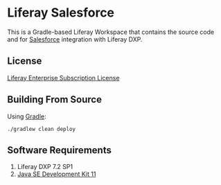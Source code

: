 # Liferay Salesforce

This is a Gradle-based Liferay Workspace that contains the source code and
for [Salesforce](https://www.salesforce.com) integration with Liferay DXP.

## License

[Liferay Enterprise Subscription License ](copyright.txt)

## Building From Source

Using [Gradle](https://gradle.org):

	./gradlew clean deploy

## Software Requirements

1. Liferay DXP 7.2 SP1
2. [Java SE Development Kit 11](https://www.oracle.com/technetwork/java/javase/downloads/jdk11-downloads-5066655.html)

